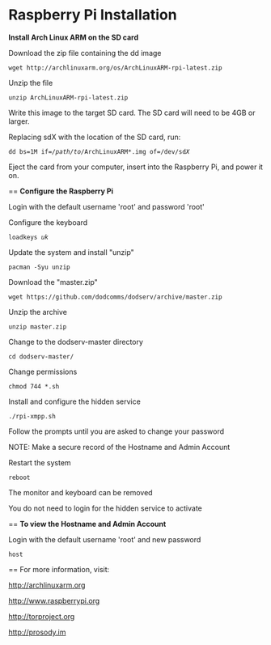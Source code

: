 Raspberry Pi Installation
==
<b>Install Arch Linux ARM on the SD card</b>

Download the zip file containing the dd image

<pre><code>wget http://archlinuxarm.org/os/ArchLinuxARM-rpi-latest.zip</code></pre>

Unzip the file

<pre><code>unzip ArchLinuxARM-rpi-latest.zip</code></pre>

Write this image to the target SD card. The SD card will need to be 4GB or larger.

Replacing sdX with the location of the SD card, run:

<pre><code>dd bs=1M if=<i>/path/to/</i>ArchLinuxARM*.img of=/dev/sd<i>X</i></code></pre>

Eject the card from your computer, insert into the Raspberry Pi, and power it on.

==
<b>Configure the Raspberry Pi</b>

Login with the default username 'root' and password 'root'

Configure the keyboard

<pre><code>loadkeys <i>uk</i></code></pre>

Update the system and install "unzip"

<pre><code>pacman -Syu unzip</code></pre>

Download the "master.zip"

<pre><code>wget https://github.com/dodcomms/dodserv/archive/master.zip</code></pre>

Unzip the archive

<pre><code>unzip master.zip</code></pre>

Change to the dodserv-master directory

<pre><code>cd dodserv-master/</code></pre>

Change permissions

<pre><code>chmod 744 *.sh</code></pre>

Install and configure the hidden service

<pre><code>./rpi-xmpp.sh</code></pre>

Follow the prompts until you are asked to change your password

NOTE: Make a secure record of the Hostname and Admin Account

Restart the system

<pre><code>reboot</code></pre>

The monitor and keyboard can be removed

You do not need to login for the hidden service to activate

==
<b>To view the Hostname and Admin Account</b>

Login with the default username 'root' and new password

<pre><code>host</code></pre>

==
For more information, visit:

http://archlinuxarm.org

http://www.raspberrypi.org

http://torproject.org

http://prosody.im

<pre><code></code></pre>
